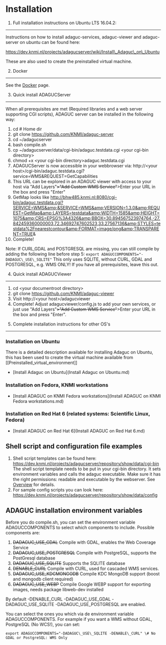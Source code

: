Installation
============

1) Full installation instructions on Ubuntu LTS 16.04.2:
--------------------------------------------------------

Instructions on how to install adaguc-services, adaguc-viewer and
adaguc-server on ubuntu can be found here:

https://dev.knmi.nl/projects/adagucserver/wiki/Install\_Adaguc\_on\_Ubuntu

These are also used to create the preinstalled virtual machine.

2) Docker
---------

See the [Docker](Docker.md) page.

3) Quick install ADAGUCServer
-----------------------------

When all prerequisites are met (Required libraries and a web server
supporting CGI scripts), ADAGUC server can be installed in the following
way:

1.  cd \# Home dir
2.  git clone https://github.com/KNMI/adaguc-server
3.  cd \~/adagucserver
4.  bash compile.sh
5.  cp \~/adagucserver/data/cgi-bin/adaguc.testdata.cgi &lt;your cgi-bin
    directory&gt;
6.  chmod +x &lt;your cgi-bin directory&gt;adaguc.testdata.cgi
7.  ADAGUCServer is now accessible in your webbrowser via:
    http://&lt;your
    host&gt;/cgi-bin/adaguc.testdata.cgi?service=WMS&amp;REQUEST=GetCapabilities
8.  This URL can be explored in an ADAGUC viewer with access to your
    host via "Add Layers"~~&gt;"Add Custom WMS Service"~~&gt;Enter your
    URL in the box and press "Enter"
9.  GetMap looks like
    http://bhw485.knmi.nl:8080/cgi-bin/adaguc.testdata.cgi?SERVICE=WMS&amp;&SERVICE=WMS&amp;VERSION=1.3.0&amp;REQUEST=GetMap&amp;LAYERS=testdata&amp;WIDTH=1585&amp;HEIGHT=1075&amp;CRS=EPSG%3A4326&amp;BBOX=30.894567523974764,-27.842459360000003,72.34692747602523,33.27567136&amp;STYLES=testdata%2Fnearestcontour&amp;FORMAT=image/png&amp;TRANSPARENT=TRUE&amp;
10. Complete!

Note: If CURL,GDAL and POSTGRESQL are missing, you can still compile by
adding the following line before step 5:
```export ADAGUCCOMPONENTS="-DADAGUC\_USE\_SQLITE"```
This only uses SQLITE, without CURL, GDAL and POSTGRESQL, e.g. WMS ONLY!
If you have all prerequisites, leave this out.

4) Quick install ADAGUCViewer
-----------------------------

1.  cd &lt;your documentroot directory&gt;
2.  git clone https://github.com/KNMI/adaguc-viewer
3.  Visit http://&lt;your host&gt;/adagucviewer
4.  Complete!
    Adjust adagucviewer/config.js to add your own services, or just use
    "Add Layers"~~&gt;"Add Custom WMS Service"~~&gt;Enter your URL in
    the box and press "Enter".

5) Complete installation instructions for other OS's
----------------------------------------------------

### Installation on Ubuntu

There is a detailed description available for installing Adaguc on
Ubuntu, this has been used to create the virtual machine available from
\[\[Preinstalled\_virtual\_environment\]\]

-   [Install Adaguc on Ubuntu](Install Adaguc on Ubuntu.md)

### Installation on Fedora, KNMI workstations

-   [Install ADAGUC on KNMI Fedora workstations](Install ADAGUC on KNMI Fedora workstations.md)

### Installation on Red Hat 6 (related systems: Scientific Linux, Fedora)

-   [Install ADAGUC on Red Hat 6](Install ADAGUC on Red Hat 6.md)

Shell script and configuration file examples
--------------------------------------------

1.  Shell script templates can be found here:
    https://dev.knmi.nl/projects/adagucserver/repository/show/data/cgi-bin
    The shell script template needs to be put in your cgi-bin directory.
    It sets environment variables and calls the adaguc executable. Make
    sure it has the right permissions: readable and executable by the
    webserver. See [Overview](Overview.md) for details.
2.  For sample config scripts you can look here:
    https://dev.knmi.nl/projects/adagucserver/repository/show/data/config

ADAGUC installation environment variables
-----------------------------------------

Before you do compile.sh, you can set the environment variable
ADAGUCCOMPONENTS to select which components to include. Possible
components are:

1.  ~~DADAGUC\_USE\_GDAL~~ Compile with GDAL, enables the Web Coverage
    Service
2.  ~~DADAGUC\_USE\_POSTGRESQL~~ Compile with PostgreSQL, supports the
    PostGresql database
3.  ~~DADAGUC\_USE\_SQLITE~~ Supports the SQLITE database
4.  ~~DENABLE\_CURL~~ Compile with CURL, used for cascaded WMS services.
5.  ~~DADAGUC\_USE\_KDCMONGODB~~ Compile KDC MongoDB support (boost and
    mongodb client required)
6.  ~~DADAGUC\_USE\_WEBP~~ Compile Google WEBP support for exporting
    images, needs package libweb-dev installed

By default -DENABLE\_CURL -DADAGUC\_USE\_GDAL -DADAGUC\_USE\_SQLITE
-DADAGUC\_USE\_POSTGRESQL are enabled.

You can select the ones you which via de environment variable
ADAGUCCOMPONENTS. For example if you want a WMS without GDAL, PostgreSQL
(No WCS!), you can set:
```
export ADAGUCCOMPONENTS="-DADAGUC\_USE\_SQLITE -DENABLE\_CURL" \# No
GDAL or PostgreSQL: WMS Only
```
